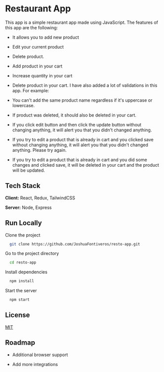 
# Restaurant App
This app is a simple restaurant app made using JavaScript.
The features of this app are the following:
* It allows you to add new product
* Edit your current product
* Delete product. 
* Add product in your cart
* Increase quantity in your cart
* Delete product in your cart.
I have also added a lot of validations in this app. For example:

* You can't add the same product name regardless if it's uppercase or lowercase.
* If product was deleted, it should also be deleted in your cart.
* If you click edit button and then click the update button without changing anything, it will alert you that you didn't changed anything.
* If you try to edit a product that is already in cart and you clicked save without changing anything, it will alert you that you didn't changed anything. Please try again.
* If you try to edit a product that is already in cart and you did some changes and clicked save, it will be deleted in your cart and the product will be updated.

## Tech Stack

**Client:** React, Redux, TailwindCSS

**Server:** Node, Express

## Run Locally

Clone the project

```bash
  git clone https://github.com/JoshuaFontiveros/resto-app.git
```

Go to the project directory

```bash
  cd resto-app
```

Install dependencies

```bash
  npm install
```

Start the server

```bash
  npm start
```


## License

[MIT](https://choosealicense.com/licenses/mit/)


## Roadmap

- Additional browser support

- Add more integrations

